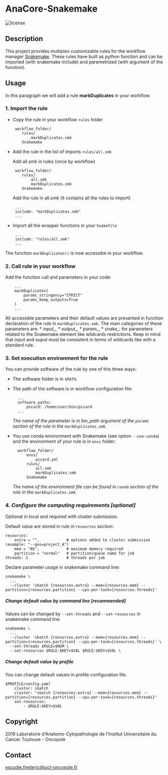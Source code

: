 # AnaCore-Snakemake

![license](https://img.shields.io/badge/license-GPLv3-blue)

## Description
This project provides multiples customizable rules for the workflow manager
[Snakemake](https://snakemake.readthedocs.io/en/stable/#). These rules have
built as python function and can be imported (with snakemake include) and
parametrized (with argument of the function).

## Usage
In this paragraph we will add a rule **markDuplicates** in your workflow.

### 1. Import the rule

  * Copy the rule in your workflow `rules` folder

         workflow_folder/
            rules/
                markDuplicates.smk          
            Snakemake

  * Add the rule in the list of imports `rules/all.smk`

    Add all.smk in rules (once by workflow)

         workflow_folder/
            rules/
                all.smk
                markDuplicates.smk
            Snakemake

    Add the rule in all.smk (it contains all the rules to import)

         ...
         include: "markDuplicates.smk"
         ...

  * Import all the wrapper functions in your `Snakefile`

         ...
         include: "rules/all.smk"
         ...

  The function `markDuplicates()` is now accessibe in your workflow.

### 2. Call rule in your workflow

  Add the function call and parameters in your code:

        ...
        markDuplicates(
            params_stringency="STRICT"
            params_keep_outputs=True
        )
        ...

  All accessible parameters and their default values are presented in function
  declaration of the rule in `markDuplicates.smk`. The main categories of these
  parameters are:
    * *input_*,
    * *output_*,
    * *param_*,
    * *snake_*: for parameters related to the Snakemake element like wildcards
    restrictions.
  Keep in mind that input and ouput must be consistent in terms of wildcards
  like with a standard rule.

### 3. Set execution environment for the rule

You can provide software of the rule by one of this three ways:

  * The software folder is in `$PATH`.

  * The path of the software is in workflow configuration file:

          ...
          software_paths:
              picard: /home/user/bin/picard
          ...

    *The name of the parameter is in bin_path argument of the `params` section
    of the rule in the `markDuplicates.smk`.*

  * You use conda environment with Snakemake (see option `--use-conda`) and
  the environment of your rule is in `envs` folder:

          workflow_folder/
              envs/
                  picard.yml
              rules/
                  all.smk
                  markDuplicates.smk
              Snakemake

     *The name of the environment file can be found in `conda` section of the
     rule in the `markDuplicates.smk`.*

### 4. *Configure the computing requirements [optional]*

Optional in local and required with cluster submission.
  
Default value are stored in rule in `resources` section:

    resources:
        extra = "",            # options added to cluster submission (example: "--qos=project_A")
        mem = "8G",            # maximum memory required
        partition = "normal"   # partition/queue name for job
    threads: 1                 # threads per job

Declare parameter usage in snakemake command line:

    snakemake \
      ...
      --cluster 'sbatch {resources.extra} --mem={resources.mem} --partition={resources.partition} --cpu-per-task={resources.threads}'

##### Change default value by command line [recommended]

Values can be changed by `--set-threads` and `--set-resources` in snakemake
command line.

    snakemake \
      ...
      --cluster 'sbatch {resources.extra} --mem={resources.mem} --partition={resources.partition} --cpu-per-task={resources.threads}' \
      --set-threads $RULE=$NUM \
      --set-resources $RULE:$KEY=$VAL $RULE:$KEY=$VAL \

##### Change default value by profile

You can change default values in profile configuration file.

    $PROFILE/config.yaml
        cluster: sbatch
        cluster: "sbatch {resources.extra} --mem={resources.mem} --partition={resources.partition} --cpu-per-task={resources.threads}"
        set-resources:
            - $RULE:$KEY=$VAL

## Copyright
2019 Laboratoire d'Anatomo-Cytopathologie de l'Institut Universitaire du Cancer
Toulouse - Oncopole

## Contact
escudie.frederic@iuct-oncopole.fr
